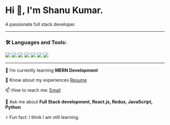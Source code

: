 # Hi 👋, I'm Shanu Kumar.  
A passionate full stack developer.

---

### 🛠️ Languages and Tools:

<img src="https://img.shields.io/badge/Python-3776AB?style=flat&logo=python&logoColor=white" />
<img src="https://img.shields.io/badge/JavaScript-F7DF1E?style=flat&logo=javascript&logoColor=black" />
<img src="https://img.shields.io/badge/React-61DAFB?style=flat&logo=react&logoColor=black" />
<img src="https://img.shields.io/badge/Redux-764ABC?style=flat&logo=redux&logoColor=white" />
<img src="https://img.shields.io/badge/Bootstrap-563D7C?style=flat&logo=bootstrap&logoColor=white" />
<img src="https://img.shields.io/badge/MySQL-4479A1?style=flat&logo=mysql&logoColor=white" />
<img src="https://img.shields.io/badge/Babel-F9DC3E?style=flat&logo=babel&logoColor=black" />

---

🌱 I’m currently learning **MERN Development**

📄 Know about my experiences [Resume](https://drive.google.com/drive/folders/1PgpZlAhXp7C8UWD4TpeJiF9_oQA3Uw69)

📫 How to reach me: [Email](mailto:kumarshanu.it23@gmail.com)

💬 Ask me about **Full Stack development, React.js, Redux, JavaScript, Python**

⚡ Fun fact: I think I am still learning.
